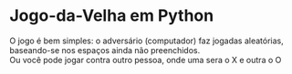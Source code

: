 # Jogo-da-Velha em Python
O jogo é bem simples: o adversário (computador) faz jogadas aleatórias, baseando-se nos espaços ainda não preenchidos.
<br>
Ou você pode jogar contra outro pessoa, onde uma sera o X e outra o O
